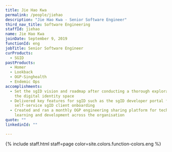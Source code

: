 ```yaml
---
title: Jie Hao Kwa
permalink: /people/jiehao
description: "Jie Hao Kwa - Senior Software Engineer"
third_nav_title: Software Engineering
staffId: jiehao
name: Jie Hao Kwa
joinDate: September 9, 2019
functionId: eng
jobTitle: Senior Software Engineer
curProducts:
  - SGID
pastProducts:
  - Homer
  - Lookback
  - OGP-Singhealth
  - Endemic Ops
accomplishments:
  - Set the sgID vision and roadmap after conducting a thorough exploration of
    the digital identity space
  - Delivered key features for sgID such as the sgID developer portal for
    self-service sgID client onboarding
  - Created and ran a monthly OGP engineering sharing platform for technical
    learning and development across the organisation
quote: ""
linkedinId: ""

---
```


{% include staff.html staff=page color=site.colors.function-colors.eng %}
